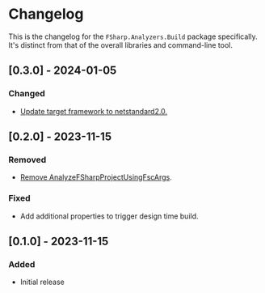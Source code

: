 # Changelog

This is the changelog for the `FSharp.Analyzers.Build` package specifically. It's distinct from that of the overall libraries and command-line tool.

## [0.3.0] - 2024-01-05

### Changed
- [Update target framework to netstandard2.0.](https://github.com/ionide/FSharp.Analyzers.SDK/pull/193)

## [0.2.0] - 2023-11-15

### Removed
- [Remove AnalyzeFSharpProjectUsingFscArgs](https://github.com/ionide/FSharp.Analyzers.SDK/pull/164).

### Fixed
- Add additional properties to trigger design time build.

## [0.1.0] - 2023-11-15

### Added
- Initial release